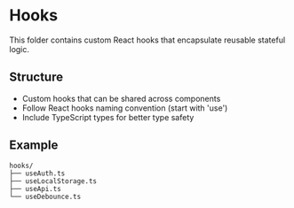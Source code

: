 # Hooks

This folder contains custom React hooks that encapsulate reusable stateful logic.

## Structure
- Custom hooks that can be shared across components
- Follow React hooks naming convention (start with 'use')
- Include TypeScript types for better type safety

## Example
```
hooks/
├── useAuth.ts
├── useLocalStorage.ts
├── useApi.ts
└── useDebounce.ts
``` 